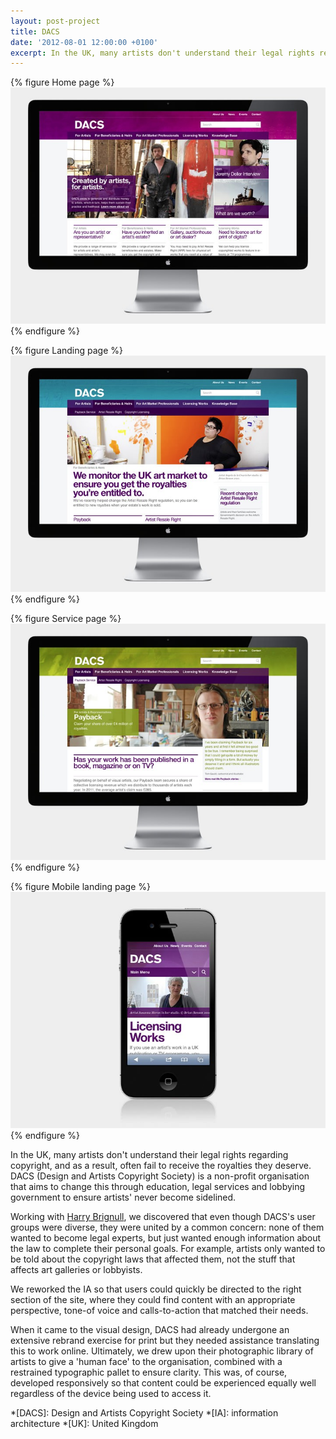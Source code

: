 ```yaml
---
layout: post-project
title: DACS
date: '2012-08-01 12:00:00 +0100'
excerpt: In the UK, many artists don't understand their legal rights regarding copyright, and as a result, often fail to receive the royalties they deserve. DACS is a non-profit organisation that aims to change this through education, legal services and lobbying government to ensure artists' never become sidelined.
---
```

{% figure Home page %}
![](/assets/images/projects/dacs/0.jpg)
{% endfigure %}

{% figure Landing page %}
![](/assets/images/projects/dacs/1.jpg)
{% endfigure %}

{% figure Service page %}
![](/assets/images/projects/dacs/2.jpg)
{% endfigure %}

{% figure Mobile landing page %}
![](/assets/images/projects/dacs/3.jpg)
{% endfigure %}

In the UK, many artists don't understand their legal rights regarding copyright, and as a result, often fail to receive the royalties they deserve. DACS (Design and Artists Copyright Society) is a non-profit organisation that aims to change this through education, legal services and lobbying government to ensure artists' never become sidelined.

Working with [Harry Brignull][1], we discovered that even though DACS's user groups were diverse, they were united by a common concern: none of them wanted to become legal experts, but just wanted enough information about the law to complete their personal goals. For example, artists only wanted to be told about the copyright laws that affected them, not the stuff that affects art galleries or lobbyists.

We reworked the IA so that users could quickly be directed to the right section of the site, where they could find content with an appropriate perspective, tone-of voice and calls-to-action that matched their needs.

When it came to the visual design, DACS had already undergone an extensive rebrand exercise for print but they needed assistance translating this to work online. Ultimately, we drew upon their photographic library of artists to give a 'human face' to the organisation, combined with a restrained typographic pallet to ensure clarity. This was, of course, developed responsively so that content could be experienced equally well regardless of the device being used to access it.

[1]: http://clearleft.com/is/harry-brignull/

*[DACS]: Design and Artists Copyright Society
*[IA]: information architecture
*[UK]: United Kingdom
